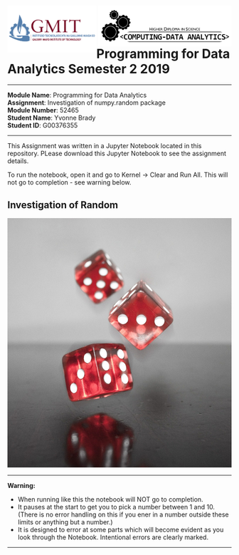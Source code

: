 <img align="left" src="/images/GMIT-logo.png" alt="GMIT" width="200"/>                               <img align="right" src="/images/data-analytics.png" alt="HDipDA" width="300"/>  

# Programming for Data Analytics Semester 2 2019 #

___________________________________________

**Module Name**: Programming for Data Analytics  
**Assignment**: Investigation of numpy.random package  
**Module Number**: 52465  
**Student Name**: Yvonne Brady  
**Student ID**: G00376355  
___________________________________________


This Assignment was written in a Jupyter Notebook located in this repository. PLease download this Jupyter Notebook to see the assignment details. 

To run the notebook, open it and go to Kernel -> Clear and Run All. This will not go to completion - see warning below.

## Investigation of Random ##

![](/images/dice.jpg)
***
**Warning:**  
* When running like this the notebook will NOT go to completion.  
* It pauses at the start to get you to pick a number between 1 and 10. (There is no error handling on this if you ener in a number outside these limits or anything but a number.)  
* It is designed to error at some parts which will become evident as you look through the Notebook. Intentional errors are clearly marked.
***
